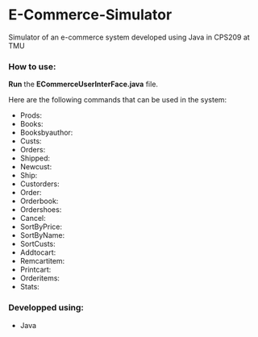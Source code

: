# E-Commerce-Simulator
Simulator of an e-commerce system developed using Java in CPS209 at TMU


### How to use:
**Run** the **ECommerceUserInterFace.java** file.

Here are the following commands that can be used in the system:
- Prods:
- Books:
- Booksbyauthor:
- Custs:
- Orders:
- Shipped:
- Newcust: 
- Ship:
- Custorders:
- Order:
- Orderbook:
- Ordershoes:
- Cancel:
- SortByPrice:
- SortByName:
- SortCusts:
- Addtocart: 
- Remcartitem: 
- Printcart: 
- Orderitems: 
- Stats:


### Developped using:
- Java
